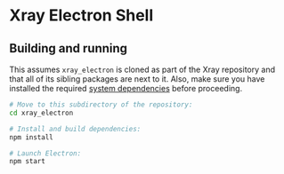 # Xray Electron Shell

## Building and running

This assumes `xray_electron` is cloned as part of the Xray repository and that all of its sibling packages are next to it. Also, make sure you have installed the required [system dependencies](../CONTRIBUTING.md#install-system-dependencies) before proceeding.

```sh
# Move to this subdirectory of the repository:
cd xray_electron

# Install and build dependencies:
npm install

# Launch Electron:
npm start
```
